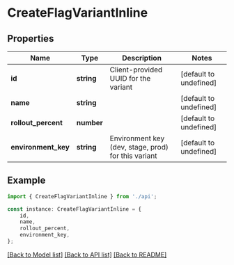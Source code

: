 # CreateFlagVariantInline


## Properties

Name | Type | Description | Notes
------------ | ------------- | ------------- | -------------
**id** | **string** | Client-provided UUID for the variant | [default to undefined]
**name** | **string** |  | [default to undefined]
**rollout_percent** | **number** |  | [default to undefined]
**environment_key** | **string** | Environment key (dev, stage, prod) for this variant | [default to undefined]

## Example

```typescript
import { CreateFlagVariantInline } from './api';

const instance: CreateFlagVariantInline = {
    id,
    name,
    rollout_percent,
    environment_key,
};
```

[[Back to Model list]](../README.md#documentation-for-models) [[Back to API list]](../README.md#documentation-for-api-endpoints) [[Back to README]](../README.md)
